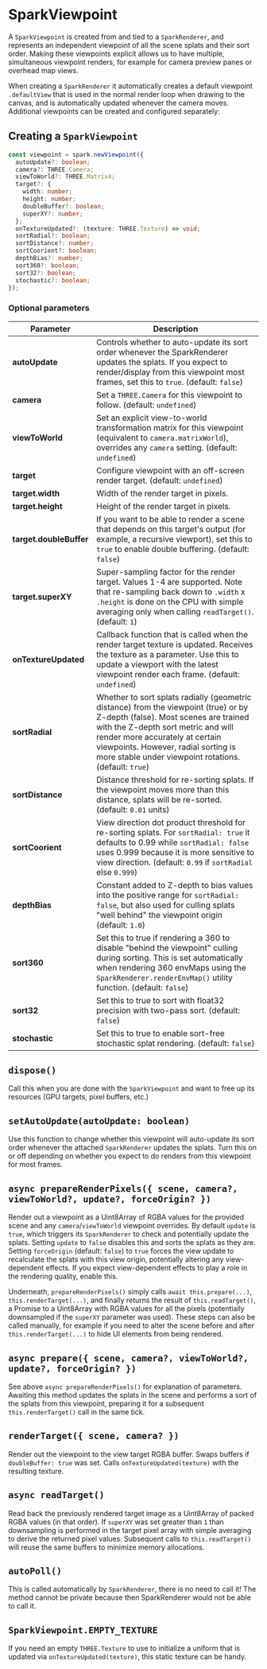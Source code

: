 # SparkViewpoint

A `SparkViewpoint` is created from and tied to a `SparkRenderer`, and represents an independent viewpoint of all the scene splats and their sort order. Making these viewpoints explicit allows us to have multiple, simultaneous viewpoint renders, for example for camera preview panes or overhead map views.

When creating a `SparkRenderer` it automatically creates a default viewpoint `.defaultView` that is used in the normal render loop when drawing to the canvas, and is automatically updated whenever the camera moves. Additional viewpoints can be created and configured separately:

## Creating a `SparkViewpoint`

```typescript
const viewpoint = spark.newViewpoint({
  autoUpdate?: boolean;
  camera?: THREE.Camera;
  viewToWorld?: THREE.Matrix4;
  target?: {
    width: number;
    height: number;
    doubleBuffer?: boolean;
    superXY?: number;
  };
  onTextureUpdated?: (texture: THREE.Texture) => void;
  sortRadial?: boolean;
  sortDistance?: number;
  sortCoorient?: boolean;
  depthBias?: number;
  sort360?: boolean;
  sort32?: boolean;
  stochastic?: boolean;
});
```

### Optional parameters

| **Parameter**     | Description |
| ----------------- | ----------- |
| **autoUpdate**    | Controls whether to auto-update its sort order whenever the SparkRenderer updates the splats. If you expect to render/display from this viewpoint most frames, set this to `true`. (default: `false`)
| **camera**        | Set a `THREE.Camera` for this viewpoint to follow. (default: `undefined`)
| **viewToWorld**   | Set an explicit view-to-world transformation matrix for this viewpoint (equivalent to `camera.matrixWorld`), overrides any `camera` setting. (default: `undefined`)
| **target**        | Configure viewpoint with an off-screen render target. (default: `undefined`)
| **target.width**  | Width of the render target in pixels.
| **target.height** | Height of the render target in pixels.
| **target.doubleBuffer** | If you want to be able to render a scene that depends on this target's output (for example, a recursive viewport), set this to `true` to enable double buffering. (default: `false`)
| **target.superXY** | Super-sampling factor for the render target. Values 1-4 are supported. Note that re-sampling back down to `.width` x `.height` is done on the CPU with simple averaging only when calling `readTarget()`. (default: `1`)
| **onTextureUpdated** | Callback function that is called when the render target texture is updated. Receives the texture as a parameter. Use this to update a viewport with the latest viewpoint render each frame. (default: `undefined`)
| **sortRadial**    | Whether to sort splats radially (geometric distance) from the viewpoint (true) or by Z-depth (false). Most scenes are trained with the Z-depth sort metric and will render more accurately at certain viewpoints. However, radial sorting is more stable under viewpoint rotations. (default: `true`)
| **sortDistance**  | Distance threshold for re-sorting splats. If the viewpoint moves more than this distance, splats will be re-sorted. (default: `0.01` units)
| **sortCoorient**  | View direction dot product threshold for re-sorting splats. For `sortRadial: true` it defaults to 0.99 while `sortRadial: false` uses 0.999 because it is more sensitive to view direction. (default: `0.99` if `sortRadial` else `0.999`)
| **depthBias**     | Constant added to Z-depth to bias values into the positive range for `sortRadial: false`, but also used for culling splats "well behind" the viewpoint origin (default: `1.0`)
| **sort360**       | Set this to true if rendering a 360 to disable "behind the viewpoint" culling during sorting. This is set automatically when rendering 360 envMaps using the `SparkRenderer.renderEnvMap()` utility function. (default: `false`)
| **sort32**        | Set this to true to sort with float32 precision with two-pass sort. (default: `false`)
| **stochastic**    | Set this to true to enable sort-free stochastic splat rendering. (default: `false`)

## `dispose()`

Call this when you are done with the `SparkViewpoint` and want to free up its resources (GPU targets, pixel buffers, etc.)

## `setAutoUpdate(autoUpdate: boolean)`

Use this function to change whether this viewpoint will auto-update its sort order whenever the attached `SparkRenderer` updates the splats. Turn this on or off depending on whether you expect to do renders from this viewpoint for most frames.

## `async prepareRenderPixels({ scene, camera?, viewToWorld?, update?, forceOrigin? })`

Render out a viewpoint as a Uint8Array of RGBA values for the provided scene and any `camera`/`viewToWorld` viewpoint overrides. By default `update` is `true`, which triggers its `SparkRenderer` to check and potentially update the splats. Setting `update` to `false` disables this and sorts the splats as they are. Setting `forceOrigin` (default: `false`) to `true` forces the view update to recalculate the splats with this view origin, potentially altering any view-dependent effects. If you expect view-dependent effects to play a role in the rendering quality, enable this.

Underneath, `prepareRenderPixels()` simply calls `await this.prepare(...)`, `this.renderTarget(...)`, and finally returns the result of `this.readTarget()`, a Promise to a Uint8Array with RGBA values for all the pixels (potentially downsampled if the `superXY` parameter was used). These steps can also be called manually, for example if you need to alter the scene before and after `this.renderTarget(...)` to hide UI elements from being rendered.

## `async prepare({ scene, camera?, viewToWorld?, update?, forceOrigin? })`

See above `async prepareRenderPixels()` for explanation of parameters. Awaiting this method updates the splats in the scene and performs a sort of the splats from this viewpoint, preparing it for a subsequent `this.renderTarget()` call in the same tick.

## `renderTarget({ scene, camera? })`

Render out the viewpoint to the view target RGBA buffer. Swaps buffers if `doubleBuffer: true` was set. Calls `onTextureUpdated(texture)` with the resulting texture.

## `async readTarget()`

Read back the previously rendered target image as a Uint8Array of packed RGBA values (in that order). If `superXY` was set greater than `1` than downsampling is performed in the target pixel array with simple averaging to derive the returned pixel values. Subsequent calls to `this.readTarget()` will reuse the same buffers to minimize memory allocations.

## `autoPoll()`

This is called automatically by `SparkRenderer`, there is no need to call it! The method cannot be private because then SparkRenderer would not be able to call it.

## `SparkViewpoint.EMPTY_TEXTURE`

If you need an empty `THREE.Texture` to use to initialize a uniform that is updated via `onTextureUpdated(texture)`, this static texture can be handy.
